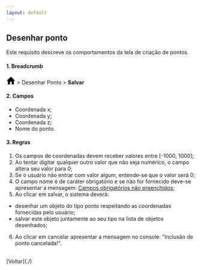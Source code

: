 ```yaml
---
layout: default
---
```


## Desenhar ponto

Este requisito descreve os comportamentos da tela de criação de pontos.


#### 1. Breadcrumb
![Home](./img/icone-home.png) > Desenhar Ponto > **Salvar**

#### 2. Campos
- Coordenada x;
- Coordenada y;
- Coordenada z;
- Nome do ponto.

#### 3. Regras
1. Os campos de coordenadas devem receber valores entre [-1000, 1000];
2. Ao tentar digitar qualquer outro valor que não seja numérico, o campo altera seu valor para 0;
3. Se o usuário não entrar com valor algum, entende-se que o valor será 0;
4. O campo nome é de caráter obrigatório e se não for fornecido deve-se apresentar a mensagem: [Campos obrigatórios não preenchidos](./mensagens/campo-obg-n-preenc);
5. Ao clicar em salvar, o sistema deverá:
- desenhar um objeto do tipo ponto respeitando as coordenadas fornecidas pelo usuário;
- salvar este objeto juntamente ao seu tipo na lista de objetos desenhados;
6. Ao clicar em cancelar apresentar a mensagem no console: "Inclusão de ponto cancelada!".

<br>
[Voltar](./)
